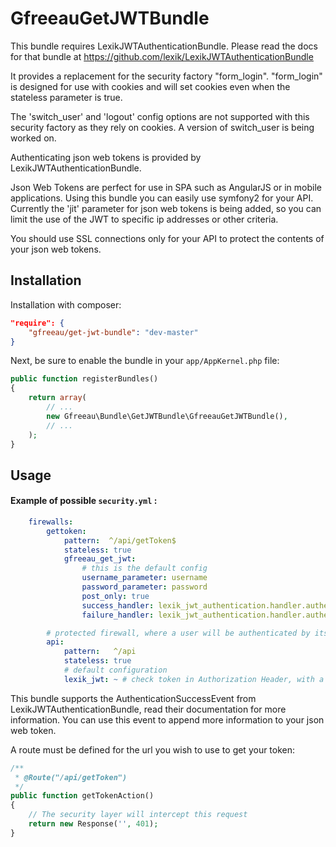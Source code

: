 GfreeauGetJWTBundle
===================

This bundle requires LexikJWTAuthenticationBundle. Please read the docs for that bundle at https://github.com/lexik/LexikJWTAuthenticationBundle

It provides a replacement for the security factory "form_login". "form_login" is designed for use with cookies and will set cookies even when the stateless parameter is true.

The 'switch_user' and 'logout' config options are not supported with this security factory as they rely on cookies. A version of switch_user is being worked on.

Authenticating json web tokens is provided by LexikJWTAuthenticationBundle.

Json Web Tokens are perfect for use in SPA such as AngularJS or in mobile applications. Using this bundle you can easily use symfony2 for your API. Currently the 'jit' parameter for json web tokens is being added, so you can limit the use of the JWT to specific ip addresses or other criteria.

You should use SSL connections only for your API to protect the contents of your json web tokens.

Installation
------------

Installation with composer:

``` json
"require": {
    "gfreeau/get-jwt-bundle": "dev-master"
}
```

Next, be sure to enable the bundle in your `app/AppKernel.php` file:

``` php
public function registerBundles()
{
    return array(
        // ...
        new Gfreeau\Bundle\GetJWTBundle\GfreeauGetJWTBundle(),
        // ...
    );
}
```

Usage
-----

#### Example of possible `security.yml` :

``` yaml
    firewalls:
        gettoken:
            pattern:  ^/api/getToken$
            stateless: true
            gfreeau_get_jwt:
                # this is the default config
                username_parameter: username
                password_parameter: password
                post_only: true
                success_handler: lexik_jwt_authentication.handler.authentication_success
                failure_handler: lexik_jwt_authentication.handler.authentication_failure

        # protected firewall, where a user will be authenticated by its jwt token
        api:
            pattern:   ^/api
            stateless: true
            # default configuration
            lexik_jwt: ~ # check token in Authorization Header, with a value prefix of e:    bearer

```

This bundle supports the AuthenticationSuccessEvent from LexikJWTAuthenticationBundle, read their documentation for more information. You can use this event to append more information to your json web token.

A route must be defined for the url you wish to use to get your token:

```php
/**
 * @Route("/api/getToken")
 */
public function getTokenAction()
{
    // The security layer will intercept this request
    return new Response('', 401);
}
```
